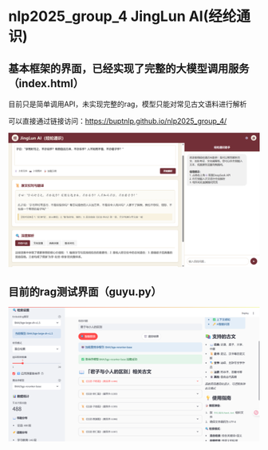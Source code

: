 # nlp2025_group_4 JingLun AI(经纶通识)

## 基本框架的界面，已经实现了完整的大模型调用服务（index.html）
目前只是简单调用API，未实现完整的rag，模型只能对常见古文语料进行解析

可以直接通过链接访问：https://buptnlp.github.io/nlp2025_group_4/


![](assets/app_ui.PNG)


## 目前的rag测试界面（guyu.py）
![](assets/rag.PNG)
